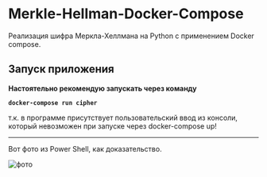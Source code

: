 # Merkle-Hellman-Docker-Compose
Реализация шифра Меркла-Хеллмана на Python c применением Docker compose.

## Запуск приложения

**Настоятельно рекомендую запускать через команду**

  **``docker-compose run cipher``**

 т.к. в программе присутствует пользовательский ввод из консоли, который невозможен при запуске через docker-compose up!
 ______________________________________
 
Вот фото из Power Shell, как доказательство.

![фото](https://github.com/ErrorDa/merkle-hellman-Docker-Compose/assets/99288583/94e96ac6-914b-43c6-9fad-e7eae9d7acb5)
